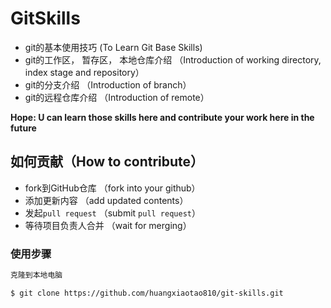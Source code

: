 # GitSkills

- git的基本使用技巧  (To Learn Git Base Skills)
- git的工作区， 暂存区， 本地仓库介绍 （Introduction of working directory, index stage and repository）
- git的分支介绍 （Introduction of branch）
- git的远程仓库介绍 （Introduction of remote）

**Hope: U can learn those skills here and contribute your work here in the future**



## 如何贡献（How to contribute）
- fork到GitHub仓库 （fork into your github）
- 添加更新内容 （add updated contents）
- 发起`pull request` （submit `pull request`）
- 等待项目负责人合并 （wait for merging）



### 使用步骤

```bash
克隆到本地电脑

$ git clone https://github.com/huangxiaotao810/git-skills.git
```

